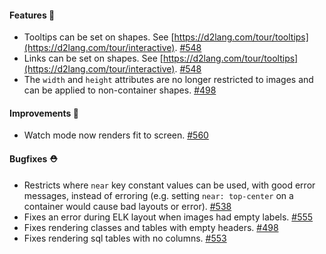#### Features 🚀

- Tooltips can be set on shapes. See [https://d2lang.com/tour/tooltips](https://d2lang.com/tour/interactive). [#548](https://github.com/terrastruct/d2/pull/548)
- Links can be set on shapes. See [https://d2lang.com/tour/tooltips](https://d2lang.com/tour/interactive). [#548](https://github.com/terrastruct/d2/pull/548)
- The `width` and `height` attributes are no longer restricted to images and can be applied to non-container shapes. [#498](https://github.com/terrastruct/d2/pull/498)

#### Improvements 🧹

- Watch mode now renders fit to screen. [#560](https://github.com/terrastruct/d2/pull/560)

#### Bugfixes ⛑️

- Restricts where `near` key constant values can be used, with good error messages, instead of erroring (e.g. setting `near: top-center` on a container would cause bad layouts or error). [#538](https://github.com/terrastruct/d2/pull/538)
- Fixes an error during ELK layout when images had empty labels. [#555](https://github.com/terrastruct/d2/pull/555)
- Fixes rendering classes and tables with empty headers. [#498](https://github.com/terrastruct/d2/pull/498)
- Fixes rendering sql tables with no columns. [#553](https://github.com/terrastruct/d2/pull/553)
